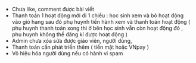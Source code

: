 -	Chưa like, comment được bài viết
-	Thanh toán 1 hoạt động mới đi 1 chiều : học sinh xem và bỏ hoạt động vào giỏ hang sau đó phụ huynh tiến hành xem và thanh toán 	hoạt động ( phụ huynh thanh toán xong thì ở bên học sinh vẫn còn hoạt động đó , phụ huynh không thể đăng kí được hoạt động )
-	Admin chưa xóa sửa được giáo viên, người dùng, 
-	Thanh toán cần phát triển thêm ( tiền mặt hoặc VNpay )
-	Vô hiệu hóa người dùng nếu có hành vi spam
